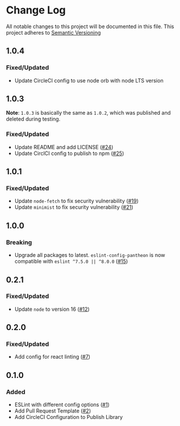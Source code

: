 # Change Log

All notable changes to this project will be documented in this file. This project adheres to [Semantic Versioning](http://semver.org)

## 1.0.4

### Fixed/Updated

- Update CircleCI config to use node orb with node LTS version

## 1.0.3

**Note**: `1.0.3` is basically the same as `1.0.2`, which was published and deleted during testing.

### Fixed/Updated

- Update README and add LICENSE ([#24][24])
- Update CirclCI config to publish to npm ([#25][25])

[24]: https://github.com/pantheon-systems/eslint-config-pantheon/pull/24
[25]: https://github.com/pantheon-systems/eslint-config-pantheon/pull/25

## 1.0.1

### Fixed/Updated

- Update `node-fetch` to fix security vulnerability ([#19][19])
- Update `minimist` to fix security vulnerability ([#21][21])

[19]: https://github.com/pantheon-systems/eslint-config-pantheon/pull/19
[21]: https://github.com/pantheon-systems/eslint-config-pantheon/pull/21

## 1.0.0

### Breaking

- Upgrade all packages to latest. `eslint-config-pantheon` is now compatible with `eslint ^7.5.0 || ^8.0.0` ([#15][15])

[15]: https://github.com/pantheon-systems/eslint-config-pantheon/pull/15

## 0.2.1

### Fixed/Updated

- Update `node` to version 16 ([#12][12])

[12]: https://github.com/pantheon-systems/eslint-config-pantheon/pull/12

## 0.2.0

### Fixed/Updated

- Add config for react linting ([#7][7])

[7]: https://github.com/pantheon-systems/eslint-config-pantheon/pull/7

## 0.1.0

### Added

- ESLint with different config options ([#1][1])
- Add Pull Request Template ([#2][2])
- Add CircleCI Configuration to Publish Library

[1]: https://github.com/pantheon-systems/eslint-config-pantheon/pull/1
[2]: https://github.com/pantheon-systems/eslint-config-pantheon/pull/2
[3]: https://github.com/pantheon-systems/eslint-config-pantheon/pull/3
